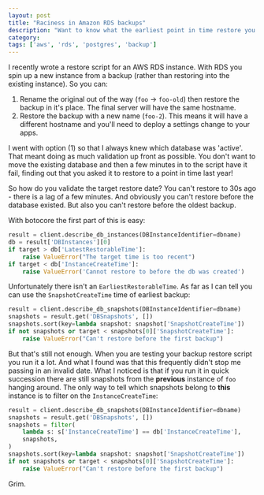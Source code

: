 ```yaml
---
layout: post
title: "Raciness in Amazon RDS backups"
description: "Want to know what the earliest point in time restore you can do is? It's not straightforward."
category:
tags: ['aws', 'rds', 'postgres', 'backup']
---
```

I recently wrote a restore script for an AWS RDS instance. With RDS you spin up a new instance from a backup (rather than restoring into the existing instance). So you can:

 1. Rename the original out of the way (`foo` -> `foo-old`) then restore the backup in it's place. The final server will have the same hostname.
 2. Restore the backup with a new name (`foo-2`). This means it will have a different hostname and you'll need to deploy a settings change to your apps.

I went with option (1) so that I always knew which database was 'active'. That meant doing as much validation up front as possible. You don't want to move the existing database and then a few minutes in to the script have it fail, finding out that you asked it to restore to a point in time last year!

So how do you validate the target restore date? You can't restore to 30s ago - there is a lag of a few minutes. And obviously you can't restore before the database existed. But also you can't restore before the oldest backup.

With botocore the first part of this is easy:

```python
result = client.describe_db_instances(DBInstanceIdentifier=dbname)
db = result['DBInstances'][0]
if target > db['LatestRestorableTime']:
    raise ValueError("The target time is too recent")
if target < db['InstanceCreateTime']:
    raise ValueError('Cannot restore to before the db was created')
```

Unfortunately there isn't an `EarliestRestorableTime`. As far as I can tell you can use the `SnapshotCreateTime` time of earliest backup:

```python
result = client.describe_db_snapshots(DBInstanceIdentifier=dbname)
snapshots = result.get('DBSnapshots', [])
snapshots.sort(key=lambda snapshot: snapshot['SnapshotCreateTime'])
if not snapshots or target < snapshots[0]['SnapshotCreateTime']:
    raise ValueError("Can't restore before the first backup")
```

But that's still not enough. When you are testing your backup restore script you run it a lot. And what I found was that this frequently didn't stop me passing in an invalid date. What I noticed is that if you run it in quick succession there are still snapshots from the **previous** instance of `foo` hanging around. The only way to tell which snapshots belong to **this** instance is to filter on the `InstanceCreateTime`:

```python
result = client.describe_db_snapshots(DBInstanceIdentifier=dbname)
snapshots = result.get('DBSnapshots', [])
snapshots = filter(
    lambda s: s['InstanceCreateTime'] == db['InstanceCreateTime'],
    snapshots,
)
snapshots.sort(key=lambda snapshot: snapshot['SnapshotCreateTime'])
if not snapshots or target < snapshots[0]['SnapshotCreateTime']:
    raise ValueError("Can't restore before the first backup")
```

Grim.
